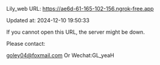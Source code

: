 Lily_web URL: https://ae6d-61-165-102-156.ngrok-free.app

Updated at: 2024-12-10 19:50:33

If you cannot open this URL, the server might be down.

Please contact: 

goley04@foxmail.com Or Wechat:GL_yeaH